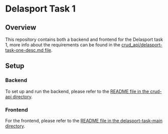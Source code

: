 # Delasport Task 1

## Overview

This repository contains both a backend and frontend for the Delasport task 1, more info about the requirements can be found in the [crud_api/delasport-task-one-desc.md file](./crud_api/delasport-task-one-desc.md).

## Setup

### Backend

To set up and run the backend, please refer to the [README file in the crud-api directory](./crud_api/README.md).

### Frontend

For the frontend, please refer to the [README file in the delasport-task-main directory](./delasport-task-main/README.md).
